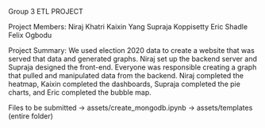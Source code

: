 Group 3 ETL PROJECT

Project Members:
Niraj Khatri
Kaixin Yang
Supraja Koppisetty
Eric Shadle
Felix Ogbodu

Project Summary:
We used election 2020 data to create a website that was served that data and generated graphs. Niraj set up the backend server and Supraja designed the front-end. Everyone was responsible creating a graph that pulled and manipulated data from the backend.
Niraj completed the heatmap, Kaixin completed the dashboards, Supraja completed the pie charts, and Eric completed the bubble map.

Files to be submitted
-> assets/create_mongodb.ipynb
-> assets/templates (entire folder)
